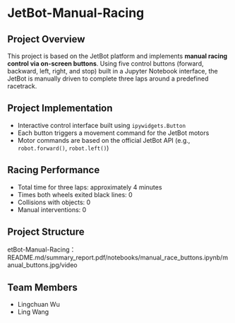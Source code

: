 # JetBot-Manual-Racing

## Project Overview
This project is based on the JetBot platform and implements **manual racing control via on-screen buttons**. Using five control buttons (forward, backward, left, right, and stop) built in a Jupyter Notebook interface, the JetBot is manually driven to complete three laps around a predefined racetrack.

## Project Implementation
- Interactive control interface built using `ipywidgets.Button`
- Each button triggers a movement command for the JetBot motors
- Motor commands are based on the official JetBot API (e.g., `robot.forward()`, `robot.left()`)

## Racing Performance

- Total time for three laps: approximately 4 minutes
- Times both wheels exited black lines: 0
- Collisions with objects: 0
- Manual interventions: 0

## Project Structure
etBot-Manual-Racing：README.md/summary_report.pdf/notebooks/manual_race_buttons.ipynb/manual_buttons.jpg/video

## Team Members

- Lingchuan Wu
- Ling Wang



